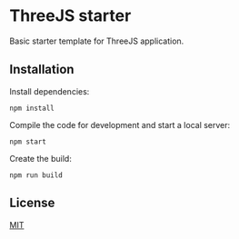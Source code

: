 # ThreeJS starter

Basic starter template for ThreeJS application.

## Installation

Install dependencies:

```
npm install
```

Compile the code for development and start a local server:

```
npm start
```

Create the build:

```
npm run build
```

## License
[MIT](LICENSE)
